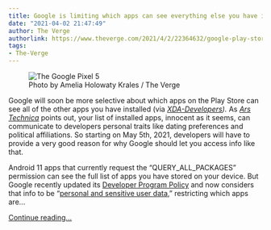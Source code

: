 ```yaml
---
title: Google is limiting which apps can see everything else you have installed
date: "2021-04-02 21:47:49"
author: The Verge
authorlink: https://www.theverge.com/2021/4/2/22364632/google-play-store-apps-see-other-installed-may-5-query-all-packages
tags:
- The-Verge
---
```

<figure>
      <img alt="The Google Pixel 5" src="https://cdn.vox-cdn.com/thumbor/Frgur8nRg5A-H2eZt0Wa4HFhp3c=/0x0:2040x1360/1310x873/cdn.vox-cdn.com/uploads/chorus_image/image/69068935/akrales_201012_4137_0020.0.0.jpg" />
        <figcaption>Photo by Amelia Holowaty Krales / The Verge</figcaption>
    </figure>

  <p id="irXDa6">Google will soon be more selective about which apps on the Play Store can see all of the other apps you have installed (via <a href="https://www.xda-developers.com/google-is-restricting-which-apps-can-see-the-other-installed-apps-on-your-device/"><em>XDA-Developers</em></a><em>). </em>As <a href="https://arstechnica.com/gadgets/2021/04/new-play-store-rules-block-most-apps-from-scanning-your-entire-app-list/"><em>Ars Technica</em></a><em> </em>points out, your list of installed apps, innocent as it seems, can communicate to developers personal traits like dating preferences and political affiliations. So starting on May 5th, 2021, developers will have to provide a very good reason for why Google should let you access info like that.</p>
<p id="0TR4ec">Android 11 apps that currently request the “QUERY_ALL_PACKAGES” permission can see the full list of apps you have stored on your device. But Google recently updated its <a href="https://support.google.com/googleplay/android-developer/answer/10446026?hl=en">Developer Program Policy</a> and now considers that info to be “<a href="https://support.google.com/googleplay/android-developer/answer/10144311?visit_id=637529906115169103-1524561010&amp;rd=1">personal and sensitive user data</a>,” restricting which apps are...</p>
  <p>
    <a href="https://www.theverge.com/2021/4/2/22364632/google-play-store-apps-see-other-installed-may-5-query-all-packages">Continue reading&hellip;</a>
  </p>